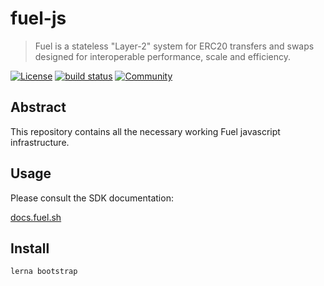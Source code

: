 # fuel-js

> Fuel is a stateless "Layer-2" system for ERC20 transfers and swaps designed for interoperable performance, scale and efficiency.

[![License](https://img.shields.io/badge/License-Apache%202.0-blue.svg)](https://opensource.org/licenses/Apache-2.0)
<a href="https://circleci.com/gh/badges/shields/tree/master"> <img src="https://img.shields.io/circleci/project/github/badges/shields/master" alt="build status"></a>
[![Community](https://img.shields.io/badge/chat%20on-discord-orange?&logo=discord&logoColor=ffffff&color=7389D8&labelColor=6A7EC2)](https://discord.gg/DDWxYY6)

## Abstract

This repository contains all the necessary working Fuel javascript infrastructure.

## Usage

Please consult the SDK documentation:

[docs.fuel.sh](https://docs.fuel.sh)

## Install

```
lerna bootstrap
```
